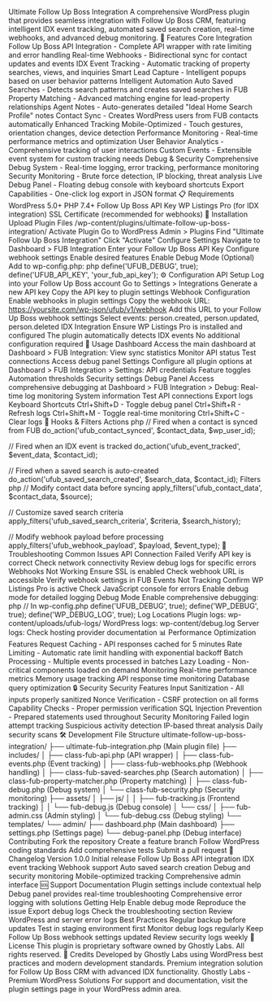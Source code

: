 Ultimate Follow Up Boss Integration
A comprehensive WordPress plugin that provides seamless integration with Follow Up Boss CRM, featuring intelligent IDX event tracking, automated saved search creation, real-time webhooks, and advanced debug monitoring.
🚀 Features
Core Integration
Follow Up Boss API Integration - Complete API wrapper with rate limiting and error handling
Real-time Webhooks - Bidirectional sync for contact updates and events
IDX Event Tracking - Automatic tracking of property searches, views, and inquiries
Smart Lead Capture - Intelligent popups based on user behavior patterns
Intelligent Automation
Auto Saved Searches - Detects search patterns and creates saved searches in FUB
Property Matching - Advanced matching engine for lead-property relationships
Agent Notes - Auto-generates detailed "Ideal Home Search Profile" notes
Contact Sync - Creates WordPress users from FUB contacts automatically
Enhanced Tracking
Mobile-Optimized - Touch gestures, orientation changes, device detection
Performance Monitoring - Real-time performance metrics and optimization
User Behavior Analytics - Comprehensive tracking of user interactions
Custom Events - Extensible event system for custom tracking needs
Debug & Security
Comprehensive Debug System - Real-time logging, error tracking, performance monitoring
Security Monitoring - Brute force detection, IP blocking, threat analysis
Live Debug Panel - Floating debug console with keyboard shortcuts
Export Capabilities - One-click log export in JSON format
📋 Requirements
WordPress 5.0+
PHP 7.4+
Follow Up Boss API Key
WP Listings Pro (for IDX integration)
SSL Certificate (recommended for webhooks)
🔧 Installation
Upload Plugin Files
/wp-content/plugins/ultimate-follow-up-boss-integration/
Activate Plugin
Go to WordPress Admin > Plugins
Find "Ultimate Follow Up Boss Integration"
Click "Activate"
Configure Settings
Navigate to Dashboard > FUB Integration
Enter your Follow Up Boss API Key
Configure webhook settings
Enable desired features
Enable Debug Mode (Optional) Add to wp-config.php:
php
define('UFUB_DEBUG', true);
define('UFUB_API_KEY', 'your_fub_api_key');
⚙️ Configuration
API Setup
Log into your Follow Up Boss account
Go to Settings > Integrations
Generate a new API key
Copy the API key to plugin settings
Webhook Configuration
Enable webhooks in plugin settings
Copy the webhook URL: https://yoursite.com/wp-json/ufub/v1/webhook
Add this URL to your Follow Up Boss webhook settings
Select events: person.created, person.updated, person.deleted
IDX Integration
Ensure WP Listings Pro is installed and configured
The plugin automatically detects IDX events
No additional configuration required
🎯 Usage
Dashboard
Access the main dashboard at Dashboard > FUB Integration:
View sync statistics
Monitor API status
Test connections
Access debug panel
Settings
Configure all plugin options at Dashboard > FUB Integration > Settings:
API credentials
Feature toggles
Automation thresholds
Security settings
Debug Panel
Access comprehensive debugging at Dashboard > FUB Integration > Debug:
Real-time log monitoring
System information
Test API connections
Export logs
Keyboard Shortcuts
Ctrl+Shift+D - Toggle debug panel
Ctrl+Shift+R - Refresh logs
Ctrl+Shift+M - Toggle real-time monitoring
Ctrl+Shift+C - Clear logs
🔌 Hooks & Filters
Actions
php
// Fired when a contact is synced from FUB
do_action('ufub_contact_synced', $contact_data, $wp_user_id);

// Fired when an IDX event is tracked
do_action('ufub_event_tracked', $event_data, $contact_id);

// Fired when a saved search is auto-created
do_action('ufub_saved_search_created', $search_data, $contact_id);
Filters
php
// Modify contact data before syncing
apply_filters('ufub_contact_data', $contact_data, $source);

// Customize saved search criteria
apply_filters('ufub_saved_search_criteria', $criteria, $search_history);

// Modify webhook payload before processing
apply_filters('ufub_webhook_payload', $payload, $event_type);
🚨 Troubleshooting
Common Issues
API Connection Failed
Verify API key is correct
Check network connectivity
Review debug logs for specific errors
Webhooks Not Working
Ensure SSL is enabled
Check webhook URL is accessible
Verify webhook settings in FUB
Events Not Tracking
Confirm WP Listings Pro is active
Check JavaScript console for errors
Enable debug mode for detailed logging
Debug Mode
Enable comprehensive debugging:
php
// In wp-config.php
define('UFUB_DEBUG', true);
define('WP_DEBUG', true);
define('WP_DEBUG_LOG', true);
Log Locations
Plugin logs: wp-content/uploads/ufub-logs/
WordPress logs: wp-content/debug.log
Server logs: Check hosting provider documentation
📊 Performance
Optimization Features
Request Caching - API responses cached for 5 minutes
Rate Limiting - Automatic rate limit handling with exponential backoff
Batch Processing - Multiple events processed in batches
Lazy Loading - Non-critical components loaded on demand
Monitoring
Real-time performance metrics
Memory usage tracking
API response time monitoring
Database query optimization
🔒 Security
Security Features
Input Sanitization - All inputs properly sanitized
Nonce Verification - CSRF protection on all forms
Capability Checks - Proper permission verification
SQL Injection Prevention - Prepared statements used throughout
Security Monitoring
Failed login attempt tracking
Suspicious activity detection
IP-based threat analysis
Daily security scans
🛠️ Development
File Structure
ultimate-follow-up-boss-integration/
├── ultimate-fub-integration.php (Main plugin file)
├── includes/
│   ├── class-fub-api.php (API wrapper)
│   ├── class-fub-events.php (Event tracking)
│   ├── class-fub-webhooks.php (Webhook handling)
│   ├── class-fub-saved-searches.php (Search automation)
│   ├── class-fub-property-matcher.php (Property matching)
│   ├── class-fub-debug.php (Debug system)
│   └── class-fub-security.php (Security monitoring)
├── assets/
│   ├── js/
│   │   ├── fub-tracking.js (Frontend tracking)
│   │   └── fub-debug.js (Debug console)
│   └── css/
│       ├── fub-admin.css (Admin styling)
│       └── fub-debug.css (Debug styling)
└── templates/
    └── admin/
        ├── dashboard.php (Main dashboard)
        ├── settings.php (Settings page)
        └── debug-panel.php (Debug interface)
Contributing
Fork the repository
Create a feature branch
Follow WordPress coding standards
Add comprehensive tests
Submit a pull request
📝 Changelog
Version 1.0.0
Initial release
Follow Up Boss API integration
IDX event tracking
Webhook support
Auto saved search creation
Debug and security monitoring
Mobile-optimized tracking
Comprehensive admin interface
🆘 Support
Documentation
Plugin settings include contextual help
Debug panel provides real-time troubleshooting
Comprehensive error logging with solutions
Getting Help
Enable debug mode
Reproduce the issue
Export debug logs
Check the troubleshooting section
Review WordPress and server error logs
Best Practices
Regular backup before updates
Test in staging environment first
Monitor debug logs regularly
Keep Follow Up Boss webhook settings updated
Review security logs weekly
📄 License
This plugin is proprietary software owned by Ghostly Labs. All rights reserved.
🙏 Credits
Developed by Ghostly Labs using WordPress best practices and modern development standards. Premium integration solution for Follow Up Boss CRM with advanced IDX functionality.
Ghostly Labs - Premium WordPress Solutions
For support and documentation, visit the plugin settings page in your WordPress admin area.
